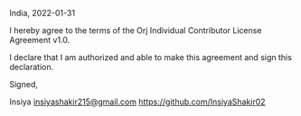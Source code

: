 India, 2022-01-31

I hereby agree to the terms of the Orj Individual Contributor License
Agreement v1.0.

I declare that I am authorized and able to make this agreement and sign this
declaration.

Signed,

Insiya insiyashakir215@gmail.com https://github.com/InsiyaShakir02
